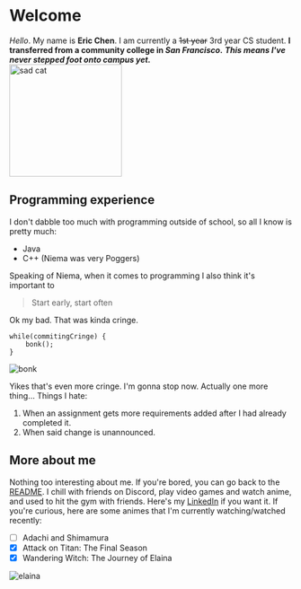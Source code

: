 # Welcome
*Hello*. My name is **Eric Chen**.  I am currently a ~~1st year~~ 3rd year CS student.  **I transferred from a community college in _San Francisco_.**  ***This means I've never stepped foot onto campus yet.***
<br>
<img src="https://i.pinimg.com/originals/54/a4/00/54a4008daad4565a9b5db1b94e59c74c.jpg" alt="sad cat" width="200" height="200"/>

## Programming experience
I don't dabble too much with programming outside of school, so all I know is pretty much:
- Java
- C++ (Niema was very Poggers)

Speaking of Niema, when it comes to programming I also think it's important to 
> Start early, start often

Ok my bad.  That was kinda cringe.

```
while(commitingCringe) {
    bonk();
}
```
<img src="https://steamuserimages-a.akamaihd.net/ugc/1618439156949856647/EBFE6D18C67B0599FFA3F25DA20F020E6C9854C8/?imw=637&imh=358&ima=fit&impolicy=Letterbox&imcolor=%23000000&letterbox=true" alt="bonk"/>

Yikes that's even more cringe.  I'm gonna stop now.  Actually one more thing...
Things I hate:
1. When an assignment gets more requirements added after I had already completed it.
2. When said change is unannounced.

## More about me
Nothing too interesting about me.  If you're bored, you can go back to the [README](./README.md).  I chill with friends on Discord, play video games and watch anime, and used to hit the gym with friends.  Here's my [LinkedIn](https://www.linkedin.com/in/er-chen/) if you want it.
If you're curious, here are some animes that I'm currently watching/watched recently:
- [ ] Adachi and Shimamura
- [x] Attack on Titan: The Final Season
- [x] Wandering Witch: The Journey of Elaina

<img src="https://preview.redd.it/gvcc2yqsqx161.jpg?auto=webp&s=44abc54733bd87c27e0bf4f397bb652b9398f947" alt="elaina"/>
